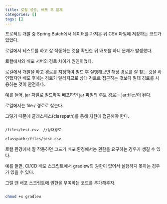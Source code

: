 ```yaml
---
title: 로컬 성공, 배포 후 문제
categories: []
tags: []
---
```


프로젝트 개발 중 Spring Batch에서 데이터를 가져온 뒤 CSV 파일에 저장하는 코드가 있었다.

로컬에서 테스트를 하고 잘 작동하는 것을 확인한 뒤 배포를 하니 문제가 발생했다.

로컬에서와 배포 서버의 경로 차이가 원인이었다. 

로컬에서 개발을 하고 경로를 지정하여 빌드 후 실행해보면 해당 경로를 잘 찾는 것을 확인했지만 배포 후에는 경로가 달라지므로 상대 경로로 접근하는 것보다 절대 경로를 사용하는 것이 안전하다.

예를 들어, jar 파일로 빌드하여 배포하면 jar 파일의 루트 경로는 jar:file:/이 된다.

로컬에서는 file:/ 경로로 찾는다.

그렇기 때문에 클래스패스(classpath)를 통해 자원에 접근해야 한다.

```bash

/files/test.csv  //상대경로

classpath:/files/test.csv

```

로컬 환경에서 잘 작동하던 코드가 배포 환경에서는 권한을 요구하는 경우가 생길 수 있다.

예를 들면, CI/CD 배포 스크립트에서 gradlew의 권한이 없어서 실행하지 못하는 경우가 있을 수 있다.

그럴 땐 배포 스크립트에 권한을 부여하는 코드를 추가해주자.

```bash

chmod +x gradlew

```